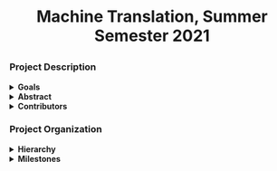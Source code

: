 <h1 align="center">
<p>Machine Translation, Summer Semester 2021</a></p>
</h1>


### Project Description
<details>
<summary><b>Goals</b>
</summary>
<p>

TODO
</p>
</details>

<details>
<summary><b>Abstract</b>
</summary>
<p>
TODO
</p>
</details>

<details>
<summary><b>Contributors</b>
</summary>
<p>
TODO
</p>
</details>

### Project Organization
<details>
<summary><b>Hierarchy</b>
</summary>
<p>

```bash
tree -s --charset X .
```
</p>
</details>

<details>
<summary><b>Milestones</b>
</summary>
<p>

1. Milestone Title
    * **Description:**
        - Milestone description
        - Milestone description
        - Milestone description
    * **Tasks:**
        - [x] Task
        - [ ] Task
        - [ ] Task
        - [ ] Task
    * **Deliverables:** X, Y, Z
    * **Due:** X/X/XXXX

2. Milestone Title
    * **Description:**
        - Milestone description
        - Milestone description
    * **Tasks:**
        - [ ] Task
        - [ ] Task
        - [ ] Task
        - [ ] Task
    * **Deliverables:** X, Y, Z
    * **Due:** X/X/XXXX
</p>
</details>